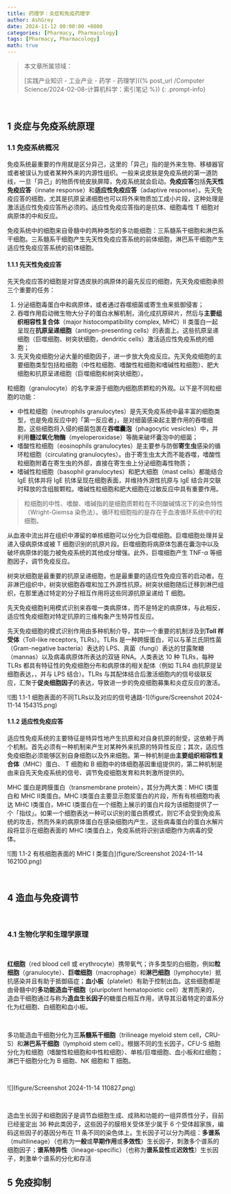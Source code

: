 ```yaml
---
title: 药理学：炎症和免疫药理学
author: AshGrey
date: 2024-11-12 00:00:00 +0800
categories: [Pharmacy, Pharmacology]
tags: [Pharmacy, Pharmacology]
math: true
---
```


> 本文章所属领域：
>
> [实践产业知识 - 工业产业 - 药学 - 药理学]({% post_url /Computer Science/2024-02-08-计算机科学：索引笔记 %})
{: .prompt-info}

<br>

## 1 炎症与免疫系统原理

### 1.1 免疫系统概况

免疫系统最重要的作用就是区分异己，这里的「异己」指的是外来生物、移植器官或者被误认为或者某种外来的内源性组织。一般来说皮肤是免疫系统的第一道防线，一旦「异己」的物质传统皮肤屏障，免疫系统就会启动。**免疫应答**包括**先天性免疫应答**（innate response）和**适应性免疫应答**（adaptive response）。先天免疫应答的细胞，尤其是抗原呈递细胞也可以将外来物质加工成小片段，这种处理是激活适应性免疫应答所必须的。适应性免疫应答指的是抗体、细胞毒性 T 细胞对病原体的中和反应。

免疫系统中的细胞来自骨髓中的两种类型的多功能细胞：三系髓系干细胞和淋巴系干细胞。三系髓系干细胞产生先天性免疫应答系统的前体细胞，淋巴系干细胞产生适应性免疫应答系统的前体细胞。

#### 1.1.1 先天性免疫应答

先天免疫应答的细胞是对穿透皮肤的病原体的最先反应的细胞，先天免疫细胞承担三个重要的任务：
1. 分泌细胞毒蛋白中和病原体，或者通过吞噬细菌或寄生虫来抵御侵害；
2. 吞噬作用启动微生物大分子的蛋白水解机制，消化成抗原碎片，然后与**主要组织相容性复合体**（major histocompatibility complex, MHC）II 类蛋白一起呈现在**抗原呈递细胞**（antigen-presenting cells）的表面上。这些抗原呈递细胞（巨噬细胞、树突状细胞，dendritic cells）激活适应性免疫系统的细胞；
3. 先天免疫细胞分泌大量的细胞因子，进一步放大免疫反应。先天免疫细胞的主要细胞类型包括粒细胞（中性粒细胞、嗜酸性粒细胞和嗜碱性粒细胞）、肥大细胞和抗原呈递细胞（巨噬细胞和树突状细胞）。

粒细胞（granulocyte）的名字来源于细胞内细胞质颗粒的外观。以下是不同粒细胞的功能：
- 中性粒细胞（neutrophils granulocytes）是先天免疫系统中最丰富的细胞类型，也是免疫反应中的「第一反应者」，是对细菌感染起主要作用的吞噬细胞，这些细胞将入侵的细菌包裹在**吞噬囊泡**（phagocytic vesicles）中，并利用**髓过氧化物酶**（myeloperoxidase）等酶来破坏囊泡中的细菌；
- 嗜酸性粒细胞（eosinophils granulocytes）是主要参与防御**寄生虫**感染的循环粒细胞（circulating granulocytes）。由于寄生虫太大而不能吞噬，嗜酸性粒细胞附着在寄生虫的外部，直接在寄生虫上分泌细胞毒性物质；
- 嗜碱性粒细胞（basophil granulocytes）和肥大细胞（mast cells）都能结合 IgE 抗体并将 IgE 抗体呈现在细胞表面，并维持外源性抗原与 IgE 结合并交联时释放的含组胺颗粒。嗜碱性粒细胞和肥大细胞在过敏反应中具有重要作用。

> 粒细胞的中性、嗜酸、嗜碱指的是细胞质颗粒在不同酸碱情况下的染色特性（Wright-Giemsa 染色法）。循环粒细胞指的是存在于血液循环系统中的粒细胞。

从血液中流出并在组织中滞留的单核细胞可以分化为巨噬细胞。巨噬细胞处理并呈递入侵病原体或被 T 细胞识别的抗原片段。巨噬细胞将病原体包裹在囊泡中以及破坏病原体的能力被免疫系统的其他成分增强。此外，巨噬细胞产生 TNF-$\alpha$ 等细胞因子，调节免疫反应。

树突状细胞是最重要的抗原呈递细胞，也是最重要的适应性免疫应答的启动者。在非淋巴组织中，树突状细胞吞噬和加工外源性抗原。树突状细胞随后迁移到淋巴组织，在那里通过特定的分子相互作用将这些同源抗原呈递给 T 细胞。

先天免疫细胞利用模式识别来吞噬一类病原体，而不是特定的病原体，与此相反，适应性免疫细胞对特定抗原的三维构象产生特异性反应。

先天免疫细胞的模式识别作用由多种机制介导，其中一个重要的机制涉及到**Toll 样受体**（Toll-like receptors, TLRs）。TLRs 是一种跨膜蛋白，可以与革兰氏阴性菌（Gram-negative bacteria）表达的 LPS、真菌（fungi）表达的甘露聚糖（mannas）以及病毒病原体所表达的双链 RNA。人类表达 10 种 TLRs，每种 TLRs 都具有特征性的免疫细胞分布和病原体的相关配体（例如 TLR4 由抗原提呈细胞表达，，并与 LPS 结合）。TLRs 与其配体结合后激活细胞内的信号级联反应，汇聚于**促炎细胞因子**的表达，导致进一步的免疫细胞募集和炎症反应的激活。

![图 1.1-1 细胞表面的不同TLRs以及对应的信号通路-1](figure/Screenshot 2024-11-14 154315.png)

#### 1.1.2 适应性免疫应答

适应性免疫系统的主要特征是特异性地产生抗原和对自身抗原的耐受，这依赖于两个机制。首先必须有一种机制来产生对某种外来抗原的特异性反应；其次，适应性免疫细胞必须能够区别自身细胞以及外来细胞。第一种机制是由**主要组织相容性复合体**（MHC）蛋白、 T 细胞和 B 细胞中的体细胞基因重组提供的，第二种机制是由来自先天免疫系统的信号、调节免疫细胞发育和共刺激所提供的。

MHC 蛋白是跨膜蛋白（transmembrane protein），其分为两大类：MHC I类蛋白和 MHC II类蛋白。MHC I类蛋白主要显示胞浆蛋白的片段，所有有核细胞均表达 MHC I类蛋白，MHC I类蛋白在一个细胞上展示的蛋白片段为该细胞提供了一个「指纹」。如果一个细胞表达一种可以识别的蛋白质模式，则它不会受到免疫系统的攻击，然而外来的病原体蛋白在感染细胞内产生，这些病毒蛋白的蛋白水解片段将显示在细胞表面的 MHC I类蛋白上，免疫系统将识别该细胞作为病毒的受体。

![图 1.1-2 有核细胞表面的 MHC I 类蛋白](figure/Screenshot 2024-11-14 162100.png)




<br>

## 4 造血与免疫调节

<br>

### 4.1 生物化学和生理学原理

<br>

**红细胞**（red blood cell 或 erythrocyte）携带氧气；许多类型的白细胞，例如**粒细胞**（granulocyte）、**巨噬细胞**（macrophage）和**淋巴细胞**（lymphocyte）抵抗感染并且有助于抵御癌症；**血小板**（platelet）有助于控制出血。这些细胞都是由骨髓中的**多功能造血干细胞**（pluripotent hematopoietic cell）发育而来的，造血干细胞通过与称为**造血生长因子**的糖蛋白相互作用，诱导其沿着特定的谱系分化为红细胞、白细胞和血小板。

<br>

多功能造血干细胞分化为**三系髓系干细胞**（trilineage myeloid stem cell，CRU-S）和**淋巴系干细胞**（lymphoid stem cell）。根据不同的生长因子，CFU-S 细胞分化为粒细胞（嗜酸性粒细胞和中性粒细胞）、单核/巨噬细胞、血小板和红细胞；淋巴干细胞分化为 B 细胞、NK 细胞和 T 细胞。

<br>

![](figure/Screenshot 2024-11-14 110827.png)

<br>

造血生长因子和细胞因子是调节血细胞生成、成熟和功能的一组异质性分子，目前已经鉴定出 36 种此类因子，这些因子的膜相关受体至少属于 6 个受体超家族，编码这些因子的基因分布在 11 条不同的染色体上。生长因子可以分为两组：**多谱系**（multilineage）（也称为**一般**或**早期作用**或**多效性**）生长因子，刺激多个谱系的细胞因子；**谱系特异性**（lineage-specific）（也称为**谱系显性**或**迟效性**）生长因子，刺激单个谱系的分化和存活


## 5 免疫抑制

<br>

